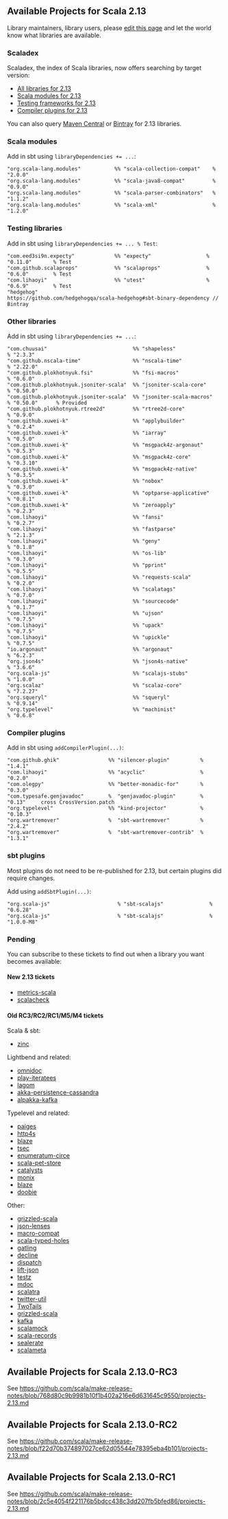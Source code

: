 ## Available Projects for Scala 2.13

Library maintainers, library users, please [edit this page](https://github.com/scala/make-release-notes/edit/2.13.x/projects-2.13.md) and let the world know what libraries are available.

### Scaladex

Scaladex, the index of Scala libraries, now offers searching by target version:

* [All libraries for 2.13](https://index.scala-lang.org/search?q=fullScalaVersion%3A2.13.0)
* [Scala modules for 2.13](https://index.scala-lang.org/search?q=fullScalaVersion%3A2.13.0+AND+organization%3Ascala)
* [Testing frameworks for 2.13](https://index.scala-lang.org/search?q=fullScalaVersion%3A2.13.0+AND+topics%3Atesting)
* [Compiler plugins for 2.13](https://index.scala-lang.org/search?q=fullScalaVersion%3A2.13.0+AND+topics%3Acompiler-plugin)

You can also query [Maven Central](https://mvnrepository.com/artifact/org.scala-lang/scala-library/2.13.0/usages) or [Bintray](https://bintray.com/search?query=_2.13.0) for 2.13 libraries.

### Scala modules

Add in sbt using `libraryDependencies += ...`:

    "org.scala-lang.modules"           %% "scala-collection-compat"    % "2.0.0"
    "org.scala-lang.modules"           %% "scala-java8-compat"         % "0.9.0"
    "org.scala-lang.modules"           %% "scala-parser-combinators"   % "1.1.2"
    "org.scala-lang.modules"           %% "scala-xml"                  % "1.2.0"

### Testing libraries

Add in sbt using `libraryDependencies += ... % Test`:

    "com.eed3si9n.expecty"             %% "expecty"                  % "0.11.0"       % Test
    "com.github.scalaprops"            %% "scalaprops"               % "0.6.0"        % Test
    "com.lihaoyi"                      %% "utest"                    % "0.6.9"        % Test
    "hedgehog"                         https://github.com/hedgehogqa/scala-hedgehog#sbt-binary-dependency // Bintray

### Other libraries

Add in sbt using `libraryDependencies += ...`:

    "com.chuusai"                            %% "shapeless"               % "2.3.3"
    "com.github.nscala-time"                 %% "nscala-time"             % "2.22.0"
    "com.github.plokhotnyuk.fsi"             %% "fsi-macros"              % "0.6.0"
    "com.github.plokhotnyuk.jsoniter-scala"  %% "jsoniter-scala-core"     % "0.50.0"
    "com.github.plokhotnyuk.jsoniter-scala"  %% "jsoniter-scala-macros"   % "0.50.0"      % Provided
    "com.github.plokhotnyuk.rtree2d"         %% "rtree2d-core"            % "0.9.0"
    "com.github.xuwei-k"                     %% "applybuilder"            % "0.2.4"
    "com.github.xuwei-k"                     %% "iarray"                  % "0.5.0"
    "com.github.xuwei-k"                     %% "msgpack4z-argonaut"      % "0.5.3"
    "com.github.xuwei-k"                     %% "msgpack4z-core"          % "0.3.10"
    "com.github.xuwei-k"                     %% "msgpack4z-native"        % "0.3.5"
    "com.github.xuwei-k"                     %% "nobox"                   % "0.3.0"
    "com.github.xuwei-k"                     %% "optparse-applicative"    % "0.8.1"
    "com.github.xuwei-k"                     %% "zeroapply"               % "0.2.3"
    "com.lihaoyi"                            %% "fansi"                   % "0.2.7"
    "com.lihaoyi"                            %% "fastparse"               % "2.1.3"
    "com.lihaoyi"                            %% "geny"                    % "0.1.8"
    "com.lihaoyi"                            %% "os-lib"                  % "0.3.0"
    "com.lihaoyi"                            %% "pprint"                  % "0.5.5"
    "com.lihaoyi"                            %% "requests-scala"          % "0.2.0"
    "com.lihaoyi"                            %% "scalatags"               % "0.7.0"
    "com.lihaoyi"                            %% "sourcecode"              % "0.1.7"
    "com.lihaoyi"                            %% "ujson"                   % "0.7.5"
    "com.lihaoyi"                            %% "upack"                   % "0.7.5"
    "com.lihaoyi"                            %% "upickle"                 % "0.7.5"
    "io.argonaut"                            %% "argonaut"                % "6.2.3"
    "org.json4s"                             %% "json4s-native"           % "3.6.6"
    "org.scala-js"                           %% "scalajs-stubs"           % "1.0.0"
    "org.scalaz"                             %% "scalaz-core"             % "7.2.27"
    "org.squeryl"                            %% "squeryl"                 % "0.9.14"
    "org.typelevel"                          %% "machinist"               % "0.6.8"

### Compiler plugins

Add in sbt using `addCompilerPlugin(...)`:

    "com.github.ghik"                %% "silencer-plugin"          % "1.4.1"
    "com.lihaoyi"                    %% "acyclic"                  % "0.2.0"
    "com.olegpy"                     %% "better-monadic-for"       % "0.3.0"
    "com.typesafe.genjavadoc"        %  "genjavadoc-plugin"        % "0.13"     cross CrossVersion.patch
    "org.typelevel"                  %% "kind-projector"           % "0.10.3"
    "org.wartremover"                %  "sbt-wartremover"          % "2.4.2"
    "org.wartremover"                %  "sbt-wartremover-contrib"  % "1.3.1"

### sbt plugins

Most plugins do not need to be re-published for 2.13, but certain plugins did require changes.

Add using `addSbtPlugin(...)`:

    "org.scala-js"                      % "sbt-scalajs"               % "0.6.28"
    "org.scala-js"                      % "sbt-scalajs"               % "1.0.0-M8"

### Pending

You can subscribe to these tickets to find out when a library you want becomes available:

#### New 2.13 tickets

* [metrics-scala](https://github.com/erikvanoosten/metrics-scala/issues/157)
* [scalacheck](https://github.com/rickynils/scalacheck/issues/480)

#### Old RC3/RC2/RC1/M5/M4 tickets

Scala & sbt:

* [zinc](https://github.com/sbt/zinc/pull/592)

Lightbend and related:

* [omnidoc](https://github.com/playframework/omnidoc/issues/24)
* [play-iteratees](https://github.com/playframework/play-iteratees/issues/16)
* [lagom](https://github.com/lagom/lagom/issues/1240)
* [akka-persistence-cassandra](https://github.com/akka/akka-persistence-cassandra/issues/364)
* [alpakka-kafka](https://github.com/akka/alpakka-kafka/issues/540)

Typelevel and related:

* [paiges](https://github.com/typelevel/paiges/issues/152)
* [http4s](https://github.com/http4s/http4s/pull/2493)
* [blaze](https://github.com/http4s/blaze/issues/274)
* [tsec](https://github.com/jmcardon/tsec/pull/207)
* [enumeratum-circe](https://github.com/lloydmeta/enumeratum/issues/216)
* [scala-pet-store](https://github.com/pauljamescleary/scala-pet-store/issues/141)
* [catalysts](https://github.com/typelevel/catalysts/issues/27)
* [monix](https://github.com/monix/monix/issues/862)
* [blaze](https://github.com/http4s/blaze/pull/280)
* [doobie](https://github.com/tpolecat/doobie/issues/898)

Other:

* [grizzled-scala](https://github.com/bmc/grizzled-scala/pull/18)
* [json-lenses](https://github.com/jrudolph/json-lenses/pull/32)
* [macro-compat](https://github.com/milessabin/macro-compat/pull/85)
* [scala-typed-holes](https://github.com/cb372/scala-typed-holes/pull/20)
* [gatling](https://github.com/gatling/gatling/issues/3566)
* [decline](https://github.com/bkirwi/decline/pull/47)
* [dispatch](https://github.com/dispatch/reboot/issues/210)
* [lift-json](https://github.com/lift/framework/issues/1955)
* [testz](https://github.com/scalaz/testz/issues/30)
* [mdoc](https://github.com/scalameta/mdoc/issues/156)
* [scalatra](https://github.com/scalatra/scalatra/issues/831)
* [twitter-util](https://github.com/twitter/util/issues/219)
* [TwoTails](https://github.com/wheaties/TwoTails/pull/36)
* [grizzled-scala](https://github.com/bmc/grizzled-scala/pull/17)
* [kafka](https://github.com/apache/kafka/pull/5454)
* [scalamock](https://github.com/paulbutcher/ScalaMock/pull/257)
* [scala-records](https://github.com/scala-records/scala-records/pull/139)
* [sealerate](https://github.com/mrvisser/sealerate/pull/16)
* [scalameta](https://github.com/scalameta/scalameta/issues/1695)

## Available Projects for Scala 2.13.0-RC3

See <https://github.com/scala/make-release-notes/blob/768d80c9b9981b10f1b402a216e6d631645c9550/projects-2.13.md>

## Available Projects for Scala 2.13.0-RC2

See <https://github.com/scala/make-release-notes/blob/f22d70b374897027ce62d05544e78395eba4b101/projects-2.13.md>

## Available Projects for Scala 2.13.0-RC1

See <https://github.com/scala/make-release-notes/blob/2c5e4054f221176b5bdcc438c3dd207fb5bfed86/projects-2.13.md>
